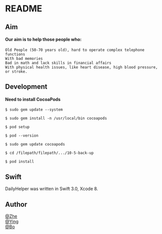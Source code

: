 README
===========================

## Aim
#### Our aim is to help those people who:
    Old People (50-70 years old), hard to operate complex telephone functions
    With bad memories
    Bad in math and lack skills in financial affairs
    With physical health issues, like heart disease, high blood pressure, or stroke.


## Development

#### Need to install CocoaPods
```
$ sudo gem update --system
```

```
$ sudo gem install -n /usr/local/bin cocoapods
```

```
$ pod setup

$ pod --version

$ sudo gem update cocoapods
```

```
$ cd /filepath/filepath/.../10-5-back-up

$ pod install
```

## Swift

DailyHelper was written in Swift 3.0, Xcode 8.  

## Author

[@Zhe](https://github.com/Mrxujimmy)  
[@Ying](https://github.com/cocobear411)  
[@Bo](https://github.com/bow4)  
